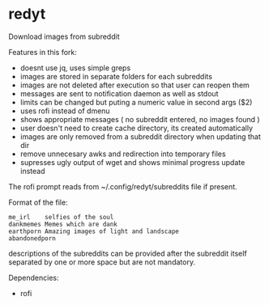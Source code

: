 # redyt
Download images from subreddit

Features in this fork:

- doesnt use jq, uses simple greps
- images are stored in separate folders for each subreddits
- images are not deleted after execution so that user can reopen them
- messages are sent to notification daemon as well as stdout
- limits can be changed but puting a numeric value in second args ($2)
- uses rofi instead of dmenu
- shows appropriate messages ( no subreddit entered, no images found )
- user doesn't need to create cache directory, its created automatically
- images are only removed from a subreddit directory when updating that dir
- remove unnecesary awks and redirection into temporary files
- supresses ugly output of wget and shows minimal progress update instead

The rofi prompt reads from ~/.config/redyt/subreddits file if present.

Format of the file:

    me_irl    selfies of the soul
	dankmemes Memes which are dank
	earthporn Amazing images of light and landscape
	abandonedporn

descriptions of the subreddits can be provided 
after the subreddit itself separated by 
one or more space but are not mandatory.

Dependencies:
- rofi
